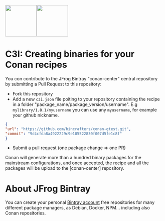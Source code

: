 <a href="http://jfrog.com"><img src="https://res-2.cloudinary.com/crunchbase-production/image/upload/c_lpad,h_120,w_120,f_auto,b_white,q_auto:eco/v1397198554/51281b50b797124bebc82ab956d93893.jpg" width=100></a><a href="https://bintray.com/conan/conan-center"><img src="https://support.jfrog.com/resource/1534758892000/BR_JFC_Resource/img/Bintray.png" width=100></a>


# C3I: Creating binaries for your Conan recipes

You con contribute to the JFrog Bintray "conan-center" central repository by submitting a Pull Request to this repository:

- Fork this repository
- Add a new `c3i.json` file poiting to your repository containing the recipe in a folder "package_name/package_version/username". E.g `mylibrary/1.8.1/myusername` you can use any `myusername`, for example your github nickname.
   
 ```json
 {
 "url": "https://github.com/bincrafters/conan-gtest.git",
 "commit": "9d4cfda8a4922229c9e105522830f007d5fe1c8f"
 }
```
- Submit a pull request (one package change => one PR)

Conan will generate more than a hundred binary packages for the mainstream configurations, and once accepted, the recipe and all the packages will be upload to the [conan-center] repository.

# About JFrog Bintray

You can create your personal [Bintray account](https://bintray.com) free repositories for many different package managers, as Debian, Docker, NPM... including also Conan repositories.




